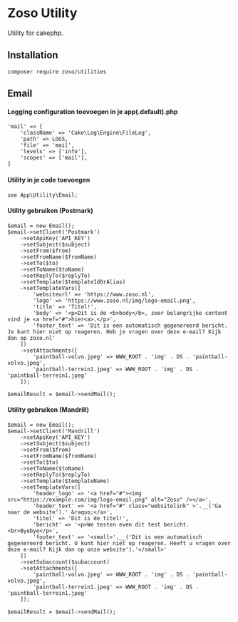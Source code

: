 # Zoso Utility
Utility for cakephp.

## Installation
    composer require zoso/utilities

## Email

#### Logging configuration toevoegen in je app(.default).php
    'mail' => [
        'className' => 'Cake\Log\Engine\FileLog',
        'path' => LOGS,
        'file' => 'mail',
        'levels' => ['info'],
        'scopes' => ['mail'],
    ]
    
#### Utility in je code toevoegen
    use App\Utility\Email;

#### Utility gebruiken (Postmark)
    $email = new Email();
    $email->setClient('Postmark')
        ->setApiKey('API_KEY')
        ->setSubject($subject)
        ->setFrom($from)
        ->setFromName($fromName)
        ->setTo($to)
        ->setToName($toName)
        ->setReplyTo($replyTo)
        ->setTemplate($templateIdOrAlias)
        ->setTemplateVars([
            'websiteurl' => 'https://www.zoso.nl',
            'logo' => 'https://www.zoso.nl/img/logo-email.png',
            'title' => 'Titel!',
            'body' => '<p>Dit is de <b>body</b>, zeer belangrijke content vind je <a href="#">hier<a>.</p>',
            'footer_text' => 'Dit is een automatisch gegenereerd bericht. Je kunt hier niet op reageren. Heb je vragen over deze e-mail? Kijk dan op zoso.nl'
        ])
        ->setAttachments([
            'paintball-volvo.jpeg' => WWW_ROOT . 'img' . DS . 'paintball-volvo.jpeg',
            'paintball-terrein1.jpeg' => WWW_ROOT . 'img' . DS . 'paintball-terrein1.jpeg'
        ]);
        
    $emailResult = $email->sendMail();

#### Utility gebruiken (Mandrill)
    $email = new Email();
    $email->setClient('Mandrill')
        ->setApiKey('API_KEY')
        ->setSubject($subject)
        ->setFrom($from)
        ->setFromName($fromName)
        ->setTo($to)
        ->setToName($toName)
        ->setReplyTo($replyTo)
        ->setTemplate($templateName)
        ->setTemplateVars([
            'header_logo' => '<a href="#"><img src="https://example.com/img/logo-email.png" alt="Zoso" /></a>',
            'header_text' => '<a href="#" class="websitelink" >'.__('Ga naar de website').' &raquo;</a>',
            'titel' => 'Dit is de titel!',
            'bericht' => '<p>We testen even dit test bericht. <br>Byebye</p>',
            'footer_text' => '<small>'.__('Dit is een automatisch gegenereerd bericht. U kunt hier niet op reageren. Heeft u vragen over deze e-mail? Kijk dan op onze website').'</small>'
        ])
        ->setSubaccount($subaccount)
        ->setAttachments([
            'paintball-volvo.jpeg' => WWW_ROOT . 'img' . DS . 'paintball-volvo.jpeg',
            'paintball-terrein1.jpeg' => WWW_ROOT . 'img' . DS . 'paintball-terrein1.jpeg'
        ]);
        
    $emailResult = $email->sendMail();
